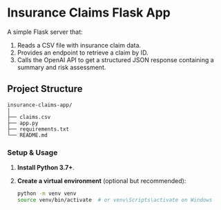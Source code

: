 # Insurance Claims Flask App

A simple Flask server that:
1. Reads a CSV file with insurance claim data.
2. Provides an endpoint to retrieve a claim by ID.
3. Calls the OpenAI API to get a structured JSON response containing a summary and risk assessment.

## Project Structure

```
insurance-claims-app/
│
├── claims.csv
├── app.py
├── requirements.txt
└── README.md
```

### Setup & Usage

1. **Install Python 3.7+**.

2. **Create a virtual environment** (optional but recommended):
   ```bash
   python -m venv venv
   source venv/bin/activate  # or venv\Scripts\activate on Windows
